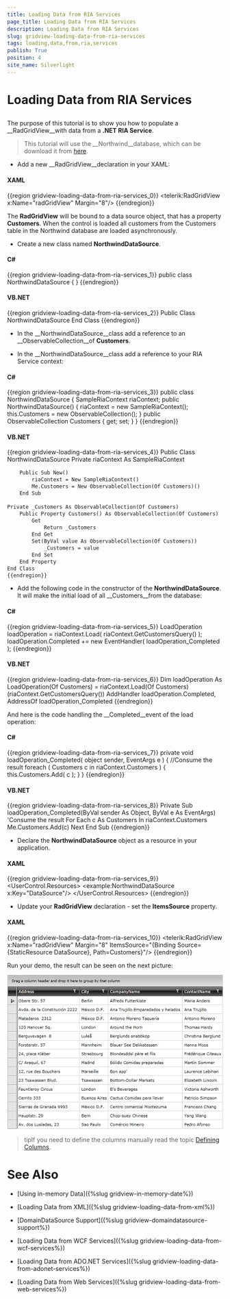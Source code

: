 ```yaml
---
title: Loading Data from RIA Services
page_title: Loading Data from RIA Services
description: Loading Data from RIA Services
slug: gridview-loading-data-from-ria-services
tags: loading,data,from,ria,services
publish: True
position: 4
site_name: Silverlight
---
```


# Loading Data from RIA Services



## 

The purpose of this tutorial is to show you how to populate a __RadGridView__with data from a __.NET RIA Service__. 

>This tutorial will use the __Northwind__database, which can be download it from [here](http://www.microsoft.com/downloads/details.aspx?FamilyID=06616212-0356-46A0-8DA2-EEBC53A68034&displaylang=en).

* Add a new __RadGridView__declaration in your XAML: 

#### __XAML__

{{region gridview-loading-data-from-ria-services_0}}
	<telerik:RadGridView x:Name="radGridView" Margin="8"/>
	{{endregion}}



The __RadGridView__ will be bound to a data source object, that has a property __Customers__. When the control is loaded all customers from the Customers table in the Northwind database are loaded asynchronously.

* Create a new class named __NorthwindDataSource__. 

#### __C#__

{{region gridview-loading-data-from-ria-services_1}}
	public class NorthwindDataSource
	{
	}
	{{endregion}}



#### __VB.NET__

{{region gridview-loading-data-from-ria-services_2}}
	Public Class NorthwindDataSource
	End Class
	{{endregion}}



* In the __NorthwindDataSource__class add a reference to an __ObservableCollection__of __Customers__. 


* In the __NorthwindDataSource__class add a reference to your RIA Service context: 

#### __C#__

{{region gridview-loading-data-from-ria-services_3}}
	public class NorthwindDataSource
	{
	    SampleRiaContext riaContext;
	    public NorthwindDataSource()
	    {
	        riaContext = new SampleRiaContext();
	        this.Customers = new ObservableCollection<Customers>();
	    }
	    public ObservableCollection<Customers> Customers
	    {
	        get;
	        set;
	    }
	}
	{{endregion}}



#### __VB.NET__

{{region gridview-loading-data-from-ria-services_4}}
	Public Class NorthwindDataSource
	    Private riaContext As SampleRiaContext
	
	    Public Sub New()
	        riaContext = New SampleRiaContext()
	        Me.Customers = New ObservableCollection(Of Customers)()
	    End Sub
	
	Private _Customers As ObservableCollection(Of Customers)
	    Public Property Customers() As ObservableCollection(Of Customers)
	        Get
	            Return _Customers
	        End Get
	        Set(ByVal value As ObservableCollection(Of Customers))
	            _Customers = value
	        End Set
	    End Property
	End Class
	{{endregion}}



* Add the following code in the constructor of the __NorthwindDataSource__. It will make the initial load of all __Customers__from the database:

#### __C#__

{{region gridview-loading-data-from-ria-services_5}}
	LoadOperation<Customers> loadOperation = riaContext.Load<Customers>( riaContext.GetCustomersQuery() );
	loadOperation.Completed += new EventHandler( loadOperation_Completed );
	{{endregion}}



#### __VB.NET__

{{region gridview-loading-data-from-ria-services_6}}
	Dim loadOperation As LoadOperation(Of Customers) = riaContext.Load(Of Customers)(riaContext.GetCustomersQuery())
	AddHandler loadOperation.Completed, AddressOf loadOperation_Completed
	{{endregion}}



And here is the code handling the __Completed__event of the load operation: 

#### __C#__

{{region gridview-loading-data-from-ria-services_7}}
	private void loadOperation_Completed( object sender, EventArgs e )
	{
	    //Consume the result
	    foreach ( Customers c in riaContext.Customers )
	    {
	        this.Customers.Add( c );
	    }
	}
	{{endregion}}



#### __VB.NET__

{{region gridview-loading-data-from-ria-services_8}}
	Private Sub loadOperation_Completed(ByVal sender As Object, ByVal e As EventArgs)
	    'Consume the result
	    For Each c As Customers In riaContext.Customers
	        Me.Customers.Add(c)
	    Next
	End Sub
	{{endregion}}



* Declare the __NorthwindDataSource__ object as a resource in your application.

#### __XAML__

{{region gridview-loading-data-from-ria-services_9}}
	<UserControl.Resources>
	   <example:NorthwindDataSource x:Key="DataSource"/>
	</UserControl.Resources>
	{{endregion}}



* Update your __RadGridView__ declaration - set the __ItemsSource__ property.

#### __XAML__

{{region gridview-loading-data-from-ria-services_10}}
	<telerik:RadGridView x:Name="radGridView" Margin="8"
	    ItemsSource="{Binding Source={StaticResource DataSource}, Path=Customers}"/>
	{{endregion}}



Run your demo, the result can be seen on the next picture:

![](images/RadGridView_PopulatingWithDataLoadFromRia_010.PNG)

>tipIf you need to define the columns manually read the topic [Defining Columns](0AE6DD74-8F95-4625-9083-A42F3F9217BD#Manual_Columns_Definition).

# See Also

 * [Using in-memory Data]({%slug gridview-in-memory-date%})

 * [Loading Data from XML]({%slug gridview-loading-data-from-xml%})

 * [DomainDataSource Support]({%slug gridview-domaindatasource-support%})

 * [Loading Data from WCF Services]({%slug gridview-loading-data-from-wcf-services%})

 * [Loading Data from ADO.NET Services]({%slug gridview-loading-data-from-adonet-services%})

 * [Loading Data from Web Services]({%slug gridview-loading-data-from-web-services%})
